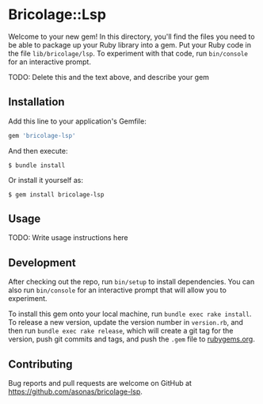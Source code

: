 # Bricolage::Lsp

Welcome to your new gem! In this directory, you'll find the files you need to be able to package up your Ruby library into a gem. Put your Ruby code in the file `lib/bricolage/lsp`. To experiment with that code, run `bin/console` for an interactive prompt.

TODO: Delete this and the text above, and describe your gem

## Installation

Add this line to your application's Gemfile:

```ruby
gem 'bricolage-lsp'
```

And then execute:

    $ bundle install

Or install it yourself as:

    $ gem install bricolage-lsp

## Usage

TODO: Write usage instructions here

## Development

After checking out the repo, run `bin/setup` to install dependencies. You can also run `bin/console` for an interactive prompt that will allow you to experiment.

To install this gem onto your local machine, run `bundle exec rake install`. To release a new version, update the version number in `version.rb`, and then run `bundle exec rake release`, which will create a git tag for the version, push git commits and tags, and push the `.gem` file to [rubygems.org](https://rubygems.org).

## Contributing

Bug reports and pull requests are welcome on GitHub at https://github.com/asonas/bricolage-lsp.

